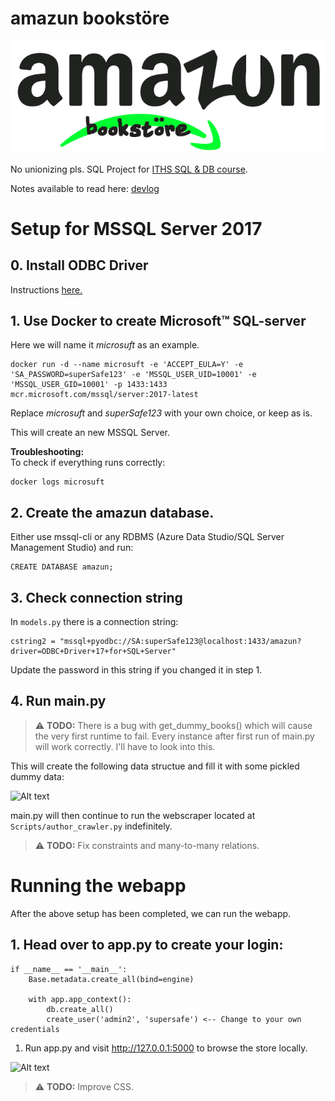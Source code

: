 # **amazun bookstöre**

![logo, copyright infingement intended](Assets/Img/fancy_logo.png)

 No unionizing pls. SQL Project for <a href="https://github.com/wlinds/ITHS-AI22-RDBMS">ITHS SQL & DB course</a>.


Notes available to read here: [devlog](notes.ipynb)


# **Setup for MSSQL Server 2017**

## 0. Install ODBC Driver
Instructions <a href="https://learn.microsoft.com/en-us/sql/connect/odbc/download-odbc-driver-for-sql-server?view=sql-server-ver16">here.</a>

## 1. Use Docker to create Microsoft™ SQL-server
Here we will name it *microsuft* as an example.

```
docker run -d --name microsuft -e 'ACCEPT_EULA=Y' -e 'SA_PASSWORD=superSafe123' -e 'MSSQL_USER_UID=10001' -e 'MSSQL_USER_GID=10001' -p 1433:1433 mcr.microsoft.com/mssql/server:2017-latest

````
Replace *microsuft* and *superSafe123* with your own choice, or keep as is.

This will create an new MSSQL Server.

**Troubleshooting:**\
To check if everything runs correctly:
```
docker logs microsuft
```


## 2. Create the **amazun** database.

Either use mssql-cli or any RDBMS (Azure Data Studio/SQL Server Management Studio) and run:

```
CREATE DATABASE amazun;
```

## 3. Check connection string

In <code>models.py</code> there is a connection string:

````
cstring2 = "mssql+pyodbc://SA:superSafe123@localhost:1433/amazun?driver=ODBC+Driver+17+for+SQL+Server"
````

Update the password in this string if you changed it in step 1.

## 4. Run main.py

>⚠️ **TODO:** There is a bug with get_dummy_books() which will cause the very first runtime to fail. Every instance after first run of main.py will work correctly.
I'll have to look into this.

This will create the following data structue and fill it with some pickled dummy data:

![Alt text](dbschema.png)


main.py will then continue to run the webscraper located at <code>Scripts/author_crawler.py</code> indefinitely.

>⚠️ **TODO:** Fix constraints and many-to-many relations.


# **Running the webapp**
After the above setup has been completed, we can run the webapp.

## 1. Head over to **app.py** to create your login:

```
if __name__ == '__main__':
    Base.metadata.create_all(bind=engine)

    with app.app_context():
        db.create_all()
        create_user('admin2', 'supersafe') <-- Change to your own credentials
```

1. Run app.py and visit http://127.0.0.1:5000 to browse the store locally.

![Alt text](example-store.png)

>⚠️ **TODO:** Improve CSS.